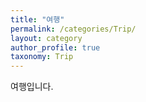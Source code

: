 ```yaml
---
title: "여행"
permalink: /categories/Trip/
layout: category
author_profile: true
taxonomy: Trip
---
```


여행입니다.
